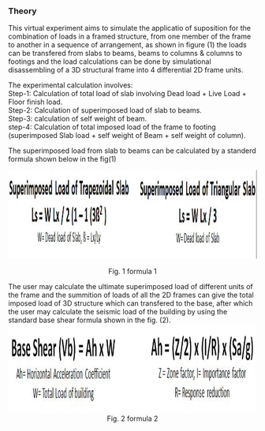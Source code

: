 ### Theory


This virtual experiment aims to simulate the applicatio of suposition for the combination of loads in a framed structure, from one member of the frame to another in a sequence of arrangement, as shown in figure (1) the loads can be transfered from slabs to beams, beams to columns & columns to footings and the load calculations can be done by simulational disassembling of a 3D structural frame into 4 differential 2D frame units.

The experimental calculation involves:<br>
Step-1: Calculation of total load of slab involving Dead load + Live Load + Floor finish load.<br>
Step-2: Calculation of superimposed load of slab to beams.<br>
Step-3: calculation of self weight of beam.<br>
step-4: Calculation of total imposed load of the frame to footing (superimposed Slab load + self     weight of Beam + self weight of column).<br>

The superimposed load from slab to beams can be calculated by a standerd formula shown below in  the fig(1) 
&nbsp;&nbsp;&nbsp;&nbsp;&nbsp;&nbsp;&nbsp;&nbsp;&nbsp;
<center>
<img src="images/superimposed.png" height="180px"  width="900px" >

Fig. 1 formula 1
</center>
The user may calculate the ultimate superimposed load of different units of the frame and the summition of loads of all the 2D frames can give the total imposed load of 3D structure which can transfered to the base, after which the user may calculate the seismic load of the building by using the standard base shear formula shown in the fig. (2).

<center>
    <img src="images/Baseshear.png" height="180px"  width="900px" >
    Fig. 2 formula 2
    </center>
